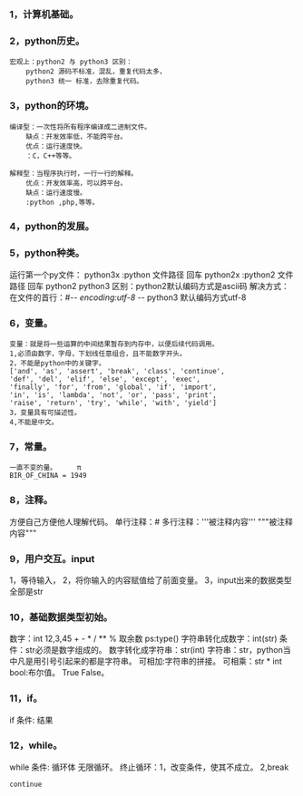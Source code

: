 ### 1，计算机基础。
### 2，python历史。
	宏观上：python2 与 python3 区别：
		python2 源码不标准，混乱，重复代码太多，
		python3 统一 标准，去除重复代码。
		
### 3，python的环境。

	编译型：一次性将所有程序编译成二进制文件。
		缺点：开发效率低，不能跨平台。
		优点：运行速度快。
		：C，C++等等。
	
	解释型：当程序执行时，一行一行的解释。
		优点：开发效率高，可以跨平台。
		缺点：运行速度慢。
		:python ,php,等等。
	
### 4，python的发展。

### 5，python种类。

运行第一个py文件：
	python3x :python 文件路径 回车
	python2x :python2 文件路径 回车
	python2 python3 区别：python2默认编码方式是ascii码
	解决方式：在文件的首行：#-*- encoding:utf-8 -*-
	python3 默认编码方式utf-8

						  
### 6，变量。
	变量：就是将一些运算的中间结果暂存到内存中，以便后续代码调用。
	1,必须由数字，字母，下划线任意组合，且不能数字开头。
	2，不能是python中的关键字。
	['and', 'as', 'assert', 'break', 'class', 'continue',
	'def', 'del', 'elif', 'else', 'except', 'exec',
	'finally', 'for', 'from', 'global', 'if', 'import', 
	'in', 'is', 'lambda', 'not', 'or', 'pass', 'print', 
	'raise', 'return', 'try', 'while', 'with', 'yield']
	3，变量具有可描述性。
	4,不能是中文。
### 7，常量。
	一直不变的量。     π
	BIR_OF_CHINA = 1949
	
	
### 8，注释。
方便自己方便他人理解代码。
单行注释：#
多行注释：'''被注释内容'''  """被注释内容"""


### 9，用户交互。input
   1，等待输入，
   2，将你输入的内容赋值给了前面变量。
   3，input出来的数据类型全部是str
   



### 10，基础数据类型初始。
数字：int 12,3,45 
    + - * / ** 
	% 取余数
	ps:type()
		字符串转化成数字：int(str) 条件：str必须是数字组成的。
		数字转化成字符串：str(int)
字符串：str，python当中凡是用引号引起来的都是字符串。
	可相加:字符串的拼接。
	可相乘：str * int
bool:布尔值。 True False。


### 11，if。

if 条件:
	结果

### 12，while。

while 条件:
	循环体
	无限循环。
	终止循环：1，改变条件，使其不成立。
			  2,break

	continue
	

